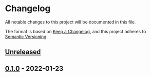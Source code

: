 # Changelog

All notable changes to this project will be documented in this file.

The format is based on [Keep a Changelog](https://keepachangelog.com/en/1.0.0/),
and this project adheres to [Semantic Versioning](https://semver.org/spec/v2.0.0.html).

## [Unreleased]

## [0.1.0] - 2022-01-23

[Unreleased]: https://github.com/giantswarm/apiextensions-backup/compare/v0.1.0...HEAD
[0.1.0]: https://github.com/giantswarm/apiextensions-backup/compare/v0.0.0...v0.1.0
